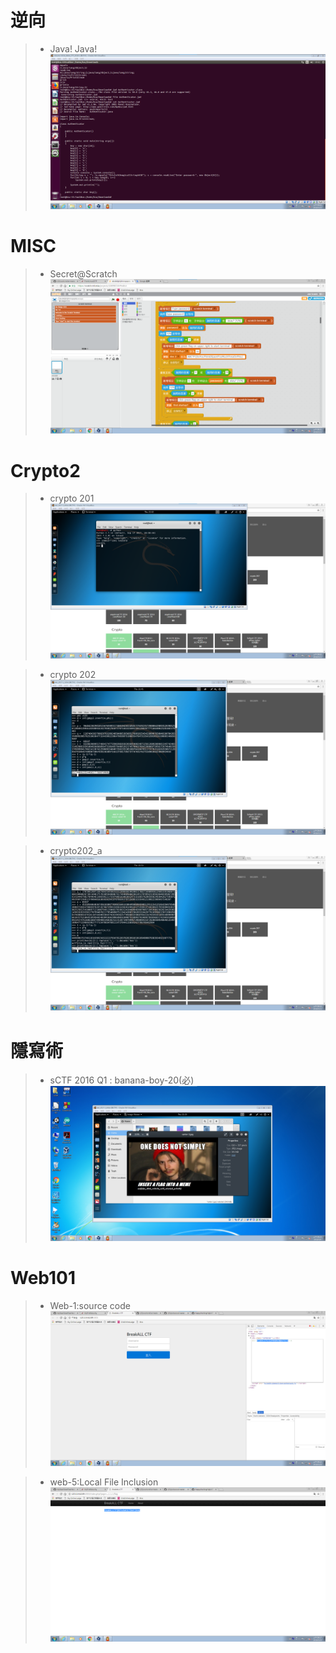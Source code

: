 # 逆向
>* Java! Java!
![123](https://github.com/rraayy246/123/blob/master/picture/006.png)


# MISC
>* Secret@Scratch
![123](https://github.com/rraayy246/123/blob/master/picture/002.png)


# Crypto2
>* crypto 201
![123](https://github.com/rraayy246/123/blob/master/picture/003.png)


>* crypto 202
![123](https://github.com/rraayy246/123/blob/master/picture/004.png)


>* crypto202_a
![123](https://github.com/rraayy246/123/blob/master/picture/005.png)


# 隱寫術
>* sCTF 2016 Q1 : banana-boy-20(必)
![123](https://github.com/rraayy246/123/blob/master/picture/001.png)


# Web101
>* Web-1:source code
![123](https://github.com/rraayy246/123/blob/master/picture/008.png)


>* web-5:Local File Inclusion
![123](https://github.com/rraayy246/123/blob/master/picture/007.png)

